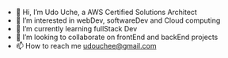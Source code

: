 - 👋 Hi, I’m Udo Uche, a AWS Certified Solutions Architect
- 👀 I’m interested in webDev, softwareDev and Cloud computing
- 🌱 I’m currently learning fullStack Dev
- 💞️ I’m looking to collaborate on frontEnd and backEnd projects
- 📫 How to reach me udouchee@gmail.com

<!---
UdoUchee/UdoUchee is a ✨ special ✨ repository because its `README.md` (this file) appears on your GitHub profile.
You can click the Preview link to take a look at your changes.
--->
